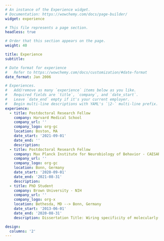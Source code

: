 ```yaml
---
# An instance of the Experience widget.
# Documentation: https://wowchemy.com/docs/page-builder/
widget: experience

# This file represents a page section.
headless: true

# Order that this section appears on the page.
weight: 40

title: Experience
subtitle:

# Date format for experience
#   Refer to https://wowchemy.com/docs/customization/#date-format
date_format: Jan 2006

# Experiences.
#   Add/remove as many `experience` items below as you like.
#   Required fields are `title`, `company`, and `date_start`.
#   Leave `date_end` empty if it's your current employer.
#   Begin multi-line descriptions with YAML's `|2-` multi-line prefix.
experience:
  - title: Postdoctoral Research Fellow
    company: Harvard Medical School
    company_url: ''
    company_logo: org-gc
    location: Boston, MA
    date_start: '2021-09-01'
    date_end: ''
    description: 
  - title: Postdoctoral Research Fellow
    company: Max Planck Institute for Neurobiology of Behavior - CAESAR
    company_url: ''
    company_logo: org-gc
    location: Bonn, Germany
    date_start: '2020-09-01'
    date_end: '2021-08-31'
    description: 
  - title: PhD Student
    company: Brown University - NIH 
    company_url: ''
    company_logo: org-x
    location: Bethesda, MD --> Bonn, Germany
    date_start: '2013-06-01'
    date_end: '2020-08-31'
    description: Dissertation Title: Wiring specificity of molecularly-distinct interneurons in the mouse olfactory bulb.

design:
  columns: '2'
---
```

